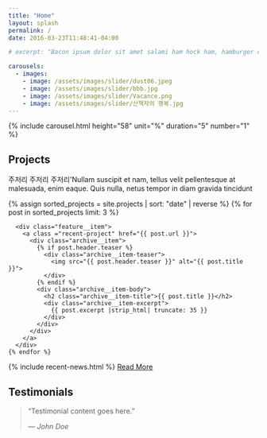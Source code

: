 ```yaml
---
title: "Home"
layout: splash
permalink: /
date: 2016-03-23T11:48:41-04:00

# excerpt: "Bacon ipsum dolor sit amet salami ham hock ham, hamburger corned beef short ribs kielbasa biltong t-bone drumstick tri-tip tail sirloin pork chop."

carousels:
  - images: 
    - image: /assets/images/slider/dust06.jpeg
    - image: /assets/images/slider/bbb.jpg
    - image: /assets/images/slider/Vacance.png
    - image: /assets/images/slider/산책자의 행복.jpg
---
```

<!-- #이미지 슬라이더 구간  -->

{% include carousel.html height="58" unit="%" duration="5" number="1" %}


<!-- Project 구간 -->
<div class = "gtco-heading">
  <h2> Projects </h2>
  <p> 주저리 주저리 주저리'Nullam suscipit et nam, tellus velit pellentesque at malesuada, enim eaque. Quis nulla, netus tempor in diam gravida tincidunt
  </p>
</div>

<!-- 최신 프로젝트 grid with 섬네일, 제목, 요약 -->
<div class = "main_feature_container">
  <div class="feature__wrapper">
    {% assign sorted_projects = site.projects | sort: "date" | reverse %}
    {% for post in sorted_projects limit: 3 %}
    
      <div class="feature__item">
        <a class ="recent-project" href="{{ post.url }}">
          <div class="archive__item">
            {% if post.header.teaser %}
              <div class="archive__item-teaser">
                <img src="{{ post.header.teaser }}" alt="{{ post.title }}">
              </div>
            {% endif %}
            <div class="archive__item-body">
              <h2 class="archive__item-title">{{ post.title }}</h2>
              <div class="archive__item-excerpt">
                {{ post.excerpt |strip_html| truncate: 35 }}
              </div>
            </div>
          </div>
        </a>
      </div>
    {% endfor %}
  </div>
</div>

<!-- ===== 메인 하단 news 아카이빙 + testimony ====== -->
<section class = "main-news">
  <!-- 1st row, news section-->
  <div class="gtco-news">
    {% include recent-news.html %}
    <!-- ReadMore 버튼 -->
    <a href="{{ "/news/" }}" class="btn">Read More</a>
  </div>  
  <!-- 2nd row, Testimonials Section -->
  <div class="gtco-testimonials">
    <h2>Testimonials</h2>
    <blockquote>
      <p>&ldquo;Testimonial content goes here.&rdquo;</p>
      <p class="author"><cite>&mdash; John Doe</cite></p>
    </blockquote>
  </div>
</section>

